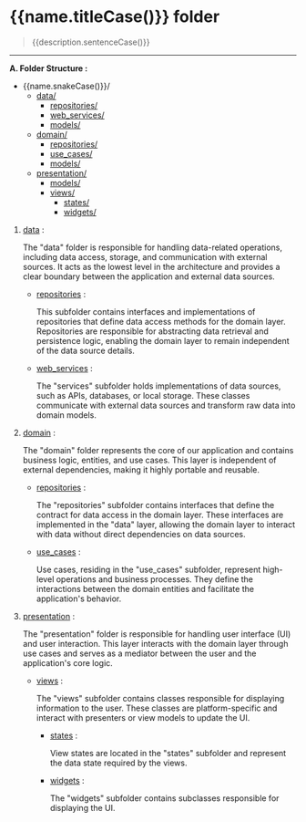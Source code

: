 # {{name.titleCase()}} folder

> {{description.sentenceCase()}}

***

**A. Folder Structure :**

* {{name.snakeCase()}}/
  * [data/](./data/)
    * [repositories/](./data/repositories/)
    * [web_services/](./data/web_services/)
    * [models/](./data/models/)
  * [domain/](./domain/)
    * [repositories/](./domain/repositories/)
    * [use_cases/](./domain/use_cases/)
    * [models/](./domain/models/)
  * [presentation/](./presentation/)
    * [models/](./presentation/models/)
    * [views/](./presentation/views/)
      * [states/](./presentation/views/states/)
      * [widgets/](./presentation/views/widgets/)

 1. [data](./data/) :

     The "data" folder is responsible for handling data-related operations, including data access, storage, and communication with external sources. It acts as the lowest level in the architecture and provides a clear boundary between the application and external data sources.

    * [repositories](./data/repositories/) :

      This subfolder contains interfaces and implementations of repositories that define data access methods for the domain layer. Repositories are responsible for abstracting data retrieval and persistence logic, enabling the domain layer to remain independent of the data source details.

    * [web_services](./data/web_services/) :

      The "services" subfolder holds implementations of data sources, such as APIs, databases, or local storage. These classes communicate with external data sources and transform raw data into domain models.

 2. [domain](./domain/) :

     The "domain" folder represents the core of our application and contains business logic, entities, and use cases. This layer is independent of external dependencies, making it highly portable and reusable.

    * [repositories](./domain/repositories/) :

      The "repositories" subfolder contains interfaces that define the contract for data access in the domain layer. These interfaces are implemented in the "data" layer, allowing the domain layer to interact with data without direct dependencies on data sources.

    * [use_cases](./domain/use_cases/) :

      Use cases, residing in the "use_cases" subfolder, represent high-level operations and business processes. They define the interactions between the domain entities and facilitate the application's behavior.

 3. [presentation](./presentation/) :

     The "presentation" folder is responsible for handling user interface (UI) and user interaction. This layer interacts with the domain layer through use cases and serves as a mediator between the user and the application's core logic.

    * [views](./presentation/views/) :

      The "views" subfolder contains classes responsible for displaying information to the user. These classes are platform-specific and interact with presenters or view models to update the UI.

      * [states](./presentation/views/states/) :

        View states are located in the "states" subfolder and represent the data state required by the views.

      * [widgets](./presentation/views/widgets/) :

        The "widgets" subfolder contains subclasses responsible for displaying the UI.
